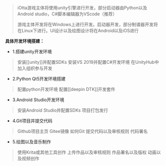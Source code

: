 >iOtta游戏主体将使用unity引擎进行开发，部分启动器由Python以及Android studio，C#脚本编辑器为VScode（推荐）
>
>游戏主体开发将在Windows上进行开发。启动器开发，部分制谱器开发将在Linux下进行。UI设计以及绘图设计将在Android以及iOS进行

**具体开发环境搭建：**
* 1.搭建unity开发环境
>安装[[unity]]并配置SDKs
>安装VS 2019并配置C#开发环境
>在UnityHub中加入组织参与开发

* 2.Python Qt5开发环境搭建
>配置python开发环境
>配置[[deepin DTK]]开发套件

* 3.Android Studio开发环境
>安装Android Studio并配置SDKs
>项目打包发行

* 4.Git项目并提交代码
>Github项目主页
>Gitee镜像
>如何Git
>提交代码以及审核规则
>代码署名

* 5.绘图以及音乐制作
>使用Krita或其他工具创作
>上传作品以及审核规则
>作品署名以及版权
>动画以及视频创作


